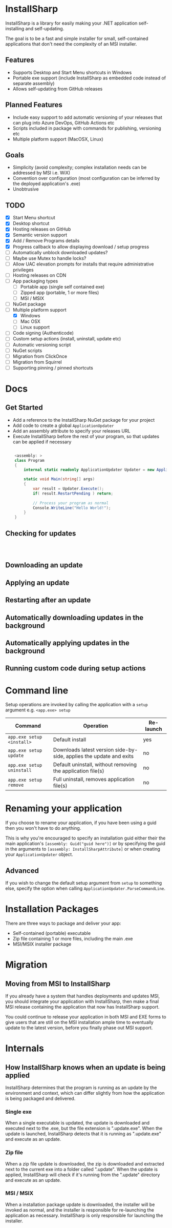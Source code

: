 # InstallSharp

InstallSharp is a library for easily making your .NET application self-installing and self-updating.

The goal is to be a fast and simple installer for small, self-contained applications that don't need the complexity of an MSI installer.

## Features

* Supports Desktop and Start Menu shortcuts in Windows
* Portable exe support (include InstallSharp as embedded code instead of separate assembly)
* Allows self-updating from GitHub releases

## Planned Features

* Include easy support to add automatic versioning of your releases that can plug into Azure DevOps, GitHub Actions etc
* Scripts included in package with commands for publishing, versioning etc
* Multiple platform support (MacOSX, Linux)

## Goals

* Simplicity (avoid complexity; complex installation needs can be addressed by MSI i.e. WiX)
* Convention over configuration (most configuration can be inferred by the deployed application's .exe)
* Unobtrusive

## TODO

- [x] Start Menu shortcut
- [x] Desktop shortcut
- [x] Hosting releases on GitHub
- [x] Semantic version support
- [x] Add / Remove Programs details
- [x] Progress callback to allow displaying download / setup progress
- [ ] Automatically unblock downloaded updates?
- [ ] Maybe use Mutex to handle locks?
- [ ] Allow UAC elevation prompts for installs that require administrative privileges
- [ ] Hosting releases on CDN
- [ ] App packaging types
  - [ ] Portable app (single self contained exe)
  - [ ] Zipped app (portable, 1 or more files)
  - [ ] MSI / MSIX
- [ ] NuGet package
- [ ] Multiple platform support
  - [x] Windows
  - [ ] Mac OSX
  - [ ] Linux support
- [ ] Code signing (Authenticode)
- [ ] Custom setup actions (install, uninstall, update etc)
- [ ] Automatic versioning script
- [ ] NuGet scripts
- [ ] Migration from ClickOnce
- [ ] Migration from Squirrel
- [ ] Supporting pinning / pinned shortcuts

# Docs

## Get Started

* Add a reference to the InstallSharp NuGet package for your project
* Add code to create a global `ApplicationUpdater`
* Add an assembly attribute to specify your releases URL
* Execute InstallSharp before the rest of your program, so that updates can be applied if necessary

```csharp

    <assembly: >
    class Program
    {
        internal static readonly ApplicationUpdater Updater = new ApplicationUpdater();

        static void Main(string[] args)
        {
            var result = Updater.Execute();
            if( result.RestartPending ) return;
                        
            // Process your program as normal
            Console.WriteLine("Hello World!");
        }
    }
```

## Checking for updates


```csharp




```

## Downloading an update


## Applying an update


## Restarting after an update


## Automatically downloading updates in the background


## Automatically applying updates in the background


## Running custom code during setup actions

# Command line

Setup operations are invoked by calling the application with a `setup` argument e.g. `<app.exe> setup`

| Command         | Operation | Re-launch |
|-----------------|-----------|-----------|
| `app.exe setup <install>` | Default install | yes |
| `app.exe setup update` | Downloads latest version side-by-side, applies the update and exits | no |
| `app.exe setup uninstall` | Default uninstall, without removing the application file(s) | no |
| `app.exe setup remove` | Full uninstall, removes application file(s) | no |

# Renaming your application

If you choose to rename your application, if you have been using a guid then you won't have to do anything.

This is why you're encouraged to specify an installation guid either their the main application's `[assembly: Guid("guid here")]` or by specifying the guid in the arguments to `[assembly: InstallSharpAttribute]` or when creating your `ApplicationUpdater` object.

## Advanced

If you wish to change the default setup argument from `setup` to something else, specify the option when calling `ApplicationUpdater.ParseCommandLine`.

# Installation Packages

There are three ways to package and deliver your app:

* Self-contained (portable) executable
* Zip file containing 1 or more files, including the main .exe
* MSI/MSIX installer package

# Migration

## Moving from MSI to InstallSharp

If you already have a system that handles deployments and updates MSI, you should integrate your application with InstallSharp, then make a final MSI release containing the application that now has InstallSharp support.

You could continue to release your application in both MSI and EXE forms to give users that are still on the MSI installation ample time to eventually update to the latest version, before you finally phase out MSI support.

# Internals

## How InstallSharp knows when an update is being applied

InstallSharp determines that the program is running as an update by the environment and context, which can differ slightly from how the application is being packaged and delivered.

### Single exe

When a single executable is updated, the update is downloaded and executed next to the .exe, but the file extension is ".update.exe". When the update is launched, InstallSharp detects that it is running as ".update.exe" and execute as an update.

### Zip file

When a zip file update is downloaded, the zip is downloaded and extracted next to the current exe into a folder called ".update". When the update is applied, InstallSharp will check if it's running from the ".update" directory and execute as an update.

### MSI / MSIX

When a installation package update is downloaded, the installer will be invoked as normal, and the installer is responsible for re-launching the application as necessary. InstallSharp is only responsible for launching the installer.